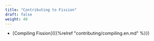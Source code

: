 ```yaml
---
title: "Contributing to Fission"
draft: false
weight: 40
---
```


* [Compiling Fission]({{%relref "contributing/compiling.en.md" %}})
